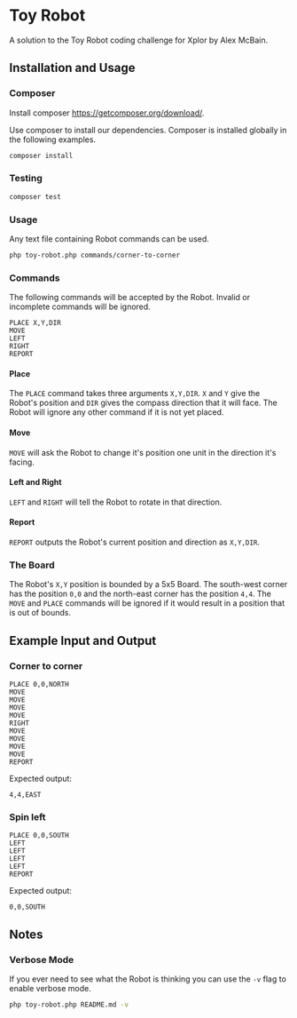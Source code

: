 Toy Robot
===================

A solution to the Toy Robot coding challenge for Xplor by Alex McBain.

Installation and Usage
-----------

### Composer

Install composer https://getcomposer.org/download/. 

Use composer to install our dependencies. Composer is installed globally
in the following examples.

``` bash
composer install
```

### Testing

``` bash
composer test
```

### Usage

Any text file containing Robot commands can be used.

``` bash
php toy-robot.php commands/corner-to-corner
```

### Commands

The following commands will be accepted by the Robot. Invalid or
incomplete commands will be ignored.

```
PLACE X,Y,DIR
MOVE
LEFT
RIGHT
REPORT
```

#### Place

The `PLACE` command takes three arguments `X,Y,DIR`. `X` and `Y` give
the Robot's position and `DIR` gives the compass direction that it will
face. The Robot will ignore any other command if it is not yet placed.

#### Move

`MOVE` will ask the Robot to change it's position one unit in the 
direction it's facing.

#### Left and Right

`LEFT` and `RIGHT` will tell the Robot to rotate in that direction.

#### Report

`REPORT` outputs the Robot's current position and direction as `X,Y,DIR`.

### The Board

The Robot's `X,Y` position is bounded by a 5x5 Board. The south-west
corner has the position `0,0` and the north-east corner has the position
`4,4`. The `MOVE` and `PLACE` commands will be ignored if it would
result in a position that is out of bounds.

Example Input and Output
------------------------

### Corner to corner

    PLACE 0,0,NORTH
    MOVE
    MOVE
    MOVE
    MOVE
    RIGHT
    MOVE
    MOVE
    MOVE
    MOVE
    REPORT

Expected output:

    4,4,EAST

### Spin left

    PLACE 0,0,SOUTH
    LEFT
    LEFT
    LEFT
    LEFT
    REPORT

Expected output:

    0,0,SOUTH

Notes
------------------------

### Verbose Mode

If you ever need to see what the Robot is thinking you can use the `-v`
flag to enable verbose mode.

``` bash
php toy-robot.php README.md -v
```
